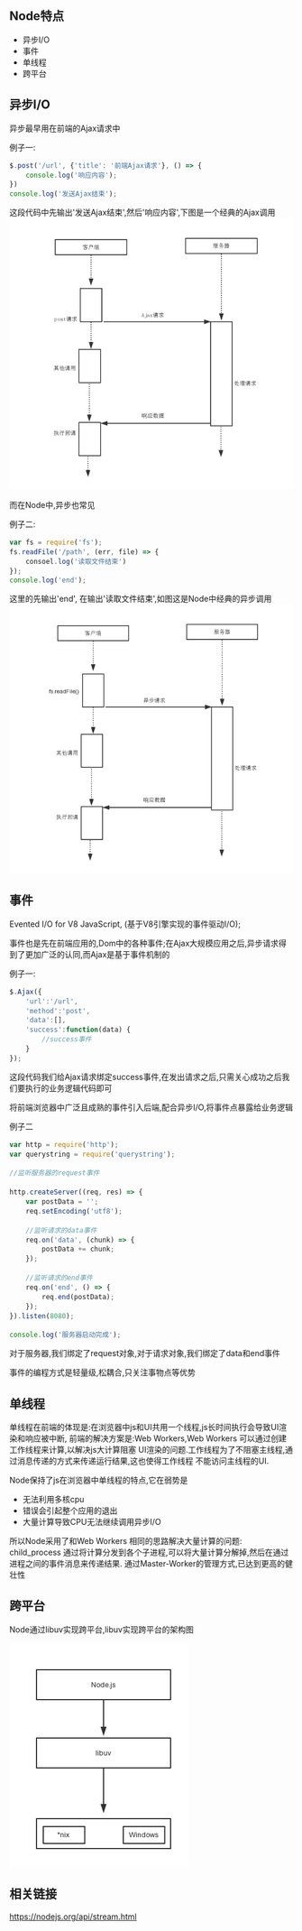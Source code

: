 ## Node特点

* 异步I/O
* 事件
* 单线程
* 跨平台

## 异步I/O

异步最早用在前端的Ajax请求中

例子一:
```js
$.post('/url', {'title': '前端Ajax请求'}, () => {
    console.log('响应内容');
})
console.log('发送Ajax结束');
```

这段代码中先输出'发送Ajax结束',然后'响应内容',下图是一个经典的Ajax调用
![AJAX请求.png](https://github.com/WenNingZhang/learnNode/blob/master/README/picture/AJAX请求.png?raw=true)

而在Node中,异步也常见

例子二:
```js
var fs = require('fs');
fs.readFile('/path', (err, file) => {
    consoel.log('读取文件结束')
});
console.log('end');
```

这里的先输出'end', 在输出'读取文件结束',如图这是Node中经典的异步调用
![Node异步请求.png](https://github.com/WenNingZhang/learnNode/blob/master/README/picture/Node异步请求.png?raw=true)

## 事件
Evented I/O for V8 JavaScript, (基于V8引擎实现的事件驱动I/O);

事件也是先在前端应用的,Dom中的各种事件;在Ajax大规模应用之后,异步请求得到了更加广泛的认同,而Ajax是基于事件机制的

例子一:
```js
$.Ajax({
	'url':'/url',
	'method':'post',
	'data':[],
	'success':function(data) {
		//success事件
	}
});
```
这段代码我们给Ajax请求绑定success事件,在发出请求之后,只需关心成功之后我们要执行的业务逻辑代码即可

将前端浏览器中广泛且成熟的事件引入后端,配合异步I/O,将事件点暴露给业务逻辑

例子二
```js
var http = require('http');
var querystring = require('querystring');

//监听服务器的request事件

http.createServer((req, res) => {
    var postData = '';
    req.setEncoding('utf8');

    //监听请求的data事件
    req.on('data', (chunk) => {
        postData += chunk;
    });

    //监听请求的end事件
    req.on('end', () => {
        req.end(postData);
    });
}).listen(8080);

console.log('服务器启动完成');
```

对于服务器,我们绑定了request对象,对于请求对象,我们绑定了data和end事件

事件的编程方式是轻量级,松耦合,只关注事物点等优势

## 单线程

单线程在前端的体现是:在浏览器中js和UI共用一个线程,js长时间执行会导致UI渲染和响应被中断,
前端的解决方案是:Web Workers,Web Workers 可以通过创建工作线程来计算,以解决js大计算阻塞
UI渲染的问题.工作线程为了不阻塞主线程,通过消息传递的方式来传递运行结果,这也使得工作线程
不能访问主线程的UI.

Node保持了js在浏览器中单线程的特点,它在弱势是
* 无法利用多核cpu
* 错误会引起整个应用的退出
* 大量计算导致CPU无法继续调用异步I/O

所以Node采用了和Web Workers 相同的思路解决大量计算的问题: child_process
通过将计算分发到各个子进程,可以将大量计算分解掉,然后在通过进程之间的事件消息来传递结果.
通过Master-Worker的管理方式,已达到更高的健壮性

## 跨平台

Node通过libuv实现跨平台,libuv实现跨平台的架构图

![libuv实现跨平台.png](https://github.com/WenNingZhang/learnNode/blob/master/README/picture/libuv实现跨平台.png?raw=true)

## 相关链接

https://nodejs.org/api/stream.html
